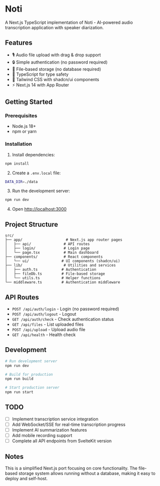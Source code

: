# Noti

A Next.js TypeScript implementation of Noti - AI-powered audio transcription application with speaker diarization.

## Features

- 🎙️ Audio file upload with drag & drop support
- 🔒 Simple authentication (no password required)
- 📁 File-based storage (no database required)
- 🎯 TypeScript for type safety
- 🎨 Tailwind CSS with shadcn/ui components
- ⚡ Next.js 14 with App Router

## Getting Started

### Prerequisites

- Node.js 18+ 
- npm or yarn

### Installation

1. Install dependencies:
```bash
npm install
```

2. Create a `.env.local` file:
```bash
DATA_DIR=./data
```

3. Run the development server:
```bash
npm run dev
```

4. Open [http://localhost:3000](http://localhost:3000)

## Project Structure

```
src/
├── app/                    # Next.js app router pages
│   ├── api/               # API routes
│   ├── login/             # Login page
│   └── page.tsx           # Main dashboard
├── components/            # React components
│   └── ui/               # UI components (shadcn/ui)
├── lib/                   # Utilities and services
│   ├── auth.ts           # Authentication
│   ├── fileDb.ts         # File-based storage
│   └── utils.ts          # Helper functions
└── middleware.ts         # Authentication middleware
```

## API Routes

- `POST /api/auth/login` - Login (no password required)
- `POST /api/auth/logout` - Logout
- `GET /api/auth/check` - Check authentication status
- `GET /api/files` - List uploaded files
- `POST /api/upload` - Upload audio file
- `GET /api/health` - Health check

## Development

```bash
# Run development server
npm run dev

# Build for production
npm run build

# Start production server
npm run start
```

## TODO

- [ ] Implement transcription service integration
- [ ] Add WebSocket/SSE for real-time transcription progress
- [ ] Implement AI summarization features
- [ ] Add mobile recording support
- [ ] Complete all API endpoints from SvelteKit version

## Notes

This is a simplified Next.js port focusing on core functionality. The file-based storage system allows running without a database, making it easy to deploy and self-host.